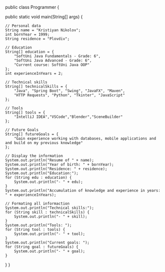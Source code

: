 public class Programmer {

public static void main(String[] args) {

    // Personal data
    String name = "Kristiyan Nikolov";
    int bornYear = 1999;
    String residence = "Plovdiv";

    // Education
    String[] education = {
        "SoftUni Java Fundamentals - Grade: 6",
        "SoftUni Java Advanced - Grade: 6",
        "Current course: SoftUni Java OOP"
    };
    int experienceInYears = 2;

    // Technical skills
    String[] technicalSkills = {
        "Java", "Spring Boot", "Swing", "JavaFX", "Maven",
        "HTTP Requests", "Python", "Tkinter", "JavaScript"
    };

    // Tools
    String[] tools = {
        "IntelliJ IDEA","VSCode","Blender","SceneBuilder"
    };

    // Future Goals
    String[] futureGoals = {
        "Gain experience working with databases, mobile applications and and build on my previous knowledge"
    };

    // Display the information
    System.out.println("Resume of " + name);
    System.out.println("Year of birth: " + bornYear);
    System.out.println("Residence: " + residence);
    System.out.println("Education:");
    for (String edu : education) {
        System.out.println("- " + edu);
    }
    System.out.println("Accumulation of knowledge and experience in years: " + experienceInYears);

    // Formating all informaction
    System.out.println("Technical skills:");
    for (String skill : technicalSkills) {
        System.out.println("- " + skill);
    }
    System.out.println("Tools: ");
    for (String tool : tools) {
        System.out.println("- " + tool);
    }
    System.out.println("Current goals: ");
    for (String goal : futureGoals) {
        System.out.println("- " + goal);
    }
}
}
